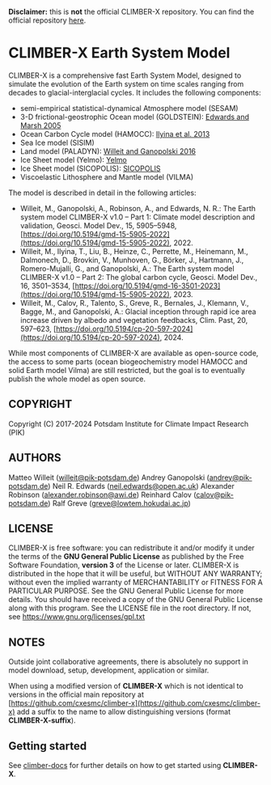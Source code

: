 **Disclaimer:** this is **not** the official CLIMBER-X repository. You can find the official repository [here](https://github.com/cxesmc/climber-x).

# CLIMBER-X Earth System Model

CLIMBER-X is a comprehensive fast Earth System Model, designed to simulate the evolution of the Earth system on time scales ranging from decades to glacial-interglacial cycles. It includes the following components:
- semi-empirical statistical-dynamical Atmosphere model (SESAM)
- 3-D frictional-geostrophic Ocean model (GOLDSTEIN): [Edwards and Marsh 2005](https://link.springer.com/article/10.1007/s00382-004-0508-8)
- Ocean Carbon Cycle model (HAMOCC): [Ilyina et al. 2013](https://agupubs.onlinelibrary.wiley.com/doi/10.1029/2012MS000178)
- Sea Ice model (SISIM)
- Land model (PALADYN): [Willeit and Ganopolski 2016](https://gmd.copernicus.org/articles/9/3817/2016/)
- Ice Sheet model (Yelmo): [Yelmo](https://github.com/palma-ice/yelmo)
- Ice Sheet model (SICOPOLIS): [SICOPOLIS](http://www.sicopolis.net/)
- Viscoelastic Lithosphere and Mantle model (VILMA)

The model is described in detail in the following articles:
- Willeit, M., Ganopolski, A., Robinson, A., and Edwards, N. R.: The Earth system model CLIMBER-X v1.0 – Part 1: 
Climate model description and validation, Geosci. Model Dev., 15, 5905–5948, [https://doi.org/10.5194/gmd-15-5905-2022](https://doi.org/10.5194/gmd-15-5905-2022), 2022. 
- Willeit, M., Ilyina, T., Liu, B., Heinze, C., Perrette, M., Heinemann, M., Dalmonech, D., Brovkin, V., Munhoven, G., Börker, J., Hartmann, J., Romero-Mujalli, G., and Ganopolski, A.: The Earth system model CLIMBER-X v1.0 – Part 2: The global carbon cycle, Geosci. Model Dev., 16, 3501–3534, [https://doi.org/10.5194/gmd-16-3501-2023](https://doi.org/10.5194/gmd-15-5905-2022), 2023.
- Willeit, M., Calov, R., Talento, S., Greve, R., Bernales, J., Klemann, V., Bagge, M., and Ganopolski, A.: Glacial inception through rapid ice area increase driven by albedo and vegetation feedbacks, Clim. Past, 20, 597–623, [https://doi.org/10.5194/cp-20-597-2024](https://doi.org/10.5194/cp-20-597-2024), 2024.

While most components of CLIMBER-X are available as open-source code, the access to some parts (ocean biogeochemistry model HAMOCC and solid Earth model Vilma) are still restricted, but the goal is to eventually publish the whole model as open source.

## COPYRIGHT

Copyright (C) 2017-2024 Potsdam Institute for Climate Impact Research (PIK)

## AUTHORS

Matteo Willeit (willeit@pik-potsdam.de)
Andrey Ganopolski (andrey@pik-potsdam.de)
Neil R. Edwards (neil.edwards@open.ac.uk)
Alexander Robinson (alexander.robinson@awi.de)
Reinhard Calov (calov@pik-potsdam.de)
Ralf Greve (greve@lowtem.hokudai.ac.jp)

## LICENSE

CLIMBER-X is free software: you can redistribute it and/or modify
it under the terms of the **GNU General Public License** as published by
the Free Software Foundation, **version 3** of the License or later. 
CLIMBER-X is distributed in the hope that it will be useful,
but WITHOUT ANY WARRANTY; without even the implied warranty of
MERCHANTABILITY or FITNESS FOR A PARTICULAR PURPOSE.  See the
GNU General Public License for more details.
You should have received a copy of the GNU General Public License along with this
program. See the LICENSE file in the root directory. If not, see
https://www.gnu.org/licenses/gpl.txt

## NOTES

Outside joint collaborative agreements, there is absolutely no support in model download, 
setup, development, application or similar. 

When using a modified version of **CLIMBER-X** which is not identical to versions
in the official main repository at [https://github.com/cxesmc/climber-x](https://github.com/cxesmc/climber-x) add a suffix
to the name to allow distinguishing versions (format **CLIMBER-X-suffix**).

## Getting started

See [climber-docs](https://cxesmc.github.io/climber-docs/) for further details on how to get started using **CLIMBER-X**.


